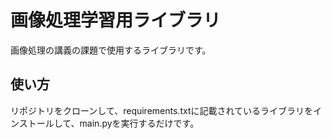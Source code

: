 # 画像処理学習用ライブラリ

画像処理の講義の課題で使用するライブラリです。

## 使い方

リポジトリをクローンして、requirements.txtに記載されているライブラリをインストールして、main.pyを実行するだけです。
